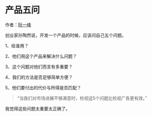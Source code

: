 # 产品五问

作者：[阮一峰](http://www.ruanyifeng.com)

创业家孙陶然说，开发一个产品的时候，应该问自己五个问题。

1、给谁用？

2、他们用这个产品来解决什么问题？

3、这个问题对他们而言有多重要？

4、我们的方法是否足够简单方便？

5、他们要付出的代价与所得是否匹配？

> “当我们对市场进展不够满意时，检视这5个问题比检视广告更有效。”

我觉得这些问题太重要太正确了。


